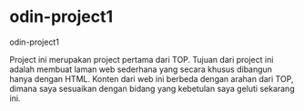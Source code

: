 # odin-project1
odin-project1

Project ini merupakan project pertama dari TOP. 
Tujuan dari project ini adalah membuat laman web sederhana yang secara khusus dibangun hanya dengan HTML.
Konten dari web ini berbeda dengan arahan dari TOP, dimana saya sesuaikan dengan bidang yang kebetulan saya geluti sekarang ini.